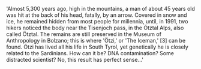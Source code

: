 'Almost 5,300 years ago, high in the mountains, a man of about 45 years old was hit at the back of his head, fatally, by an arrow. Covered in snow and ice, he remained hidden from most people for millennia, until, in 1991, two hikers noticed the body near the Tisenjoch pass, in the Ötztal Alps, also called Ötztal. The remains are still preserved in the Museum of Anthropology in Bolzano; this is where 'Ötzi,' or 'The Iceman,' [3] can be found. Ötzi has lived all his life in South Tyrol, yet genetically he is closely related to the Sardinians. How can it be? DNA contamination? Some distracted scientist? No, this result has perfect sense...'
